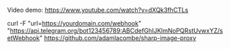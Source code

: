Video demo: https://www.youtube.com/watch?v=dXQk3fhCTLs

curl -F "url=https://yourdomain.com/webhook" "https://api.telegram.org/bot123456789:ABCdefGhIJKlmNoPQRstUvwxYZ/setWebhook"
https://github.com/adamlacombe/sharp-image-proxy